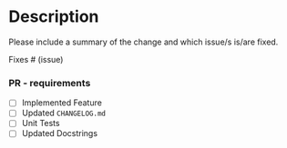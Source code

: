 # Description

Please include a summary of the change and which issue/s is/are fixed.

Fixes # (issue)

### PR - requirements

- [ ] Implemented Feature
- [ ] Updated `CHANGELOG.md`
- [ ] Unit Tests
- [ ] Updated Docstrings